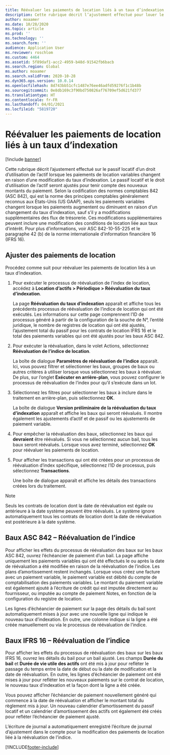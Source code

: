 ```yaml
---
title: Réévaluer les paiements de location liés à un taux d’indexation
description: Cette rubrique décrit l’ajustement effectué pour louer le passif d’un droit d’utilisation de l’actif lorsque les paiements de location variables changent en raison d’une modification du taux d’indexation.
author: moaamer
ms.date: 10/28/2020
ms.topic: article
ms.prod: ''
ms.technology: ''
ms.search.form: ''
audience: Application User
ms.reviewer: roschlom
ms.custom: 4464
ms.assetid: 5f89daf1-acc2-4959-b48d-91542fb6bacb
ms.search.region: Global
ms.author: moaamer
ms.search.validFrom: 2020-10-28
ms.dyn365.ops.version: 10.0.14
ms.openlocfilehash: 8d743bb51cfc1487e76ee46adfd59276f1c1b48b
ms.sourcegitcommit: 0e8db169c3f90bd750826af76709ef5d621fd377
ms.translationtype: HT
ms.contentlocale: fr-FR
ms.lasthandoff: 04/01/2021
ms.locfileid: "5819720"
---
```

# <a name="revalue-lease-payments-that-are-linked-to-an-index-rate"></a>Réévaluer les paiements de location liés à un taux d’indexation

[!include [banner](../includes/banner.md)]

Cette rubrique décrit l’ajustement effectué sur le passif locatif d’un droit d’utilisation de l’actif lorsque les paiements de location variables changent en raison d’une modification du taux d’indexation. Le passif locatif et le droit d’utilisation de l’actif seront ajustés pour tenir compte des nouveaux montants du paiement. Selon la codification des normes comptables 842 (ASC 842), qui est la norme des principes comptables généralement reconnus aux États-Unis (US GAAP), seuls les paiements variables changent lorsque les paiements augmentent ou diminuent en raison d’un changement du taux d’indexation, sauf s’il y a modifications supplémentaires des flux de trésorerie. Ces modifications supplémentaires peuvent inclure une modification des conditions de location liée aux taux d’intérêt. Pour plus d’informations, voir ASC 842-10-55-225 et le paragraphe 42 (b) de la norme internationale d’information financière 16 (IFRS 16).

## <a name="adjust-lease-payments"></a>Ajuster des paiements de location

Procédez comme suit pour réévaluer les paiements de location liés à un taux d’indexation.

1. Pour exécuter le processus de réévaluation de l’index de location, accédez à **Location d’actifs \> Périodique \> Réévaluation du taux d’indexation**.

    La page **Réévaluation du taux d’indexation** apparaît et affiche tous les précédents processus de réévaluation de l’indice de location qui ont été exécutés. Les informations sur cette page comprennent l’ID de processus généré à partir de la configuration de la souche de N°, l’entité juridique, le nombre de registres de location qui ont été ajustés, l’ajustement total du passif pour les contrats de location IFRS 16 et le total des paiements variables qui ont été ajustés pour les baux ASC 842.

2. Pour exécuter la réévaluation, dans le volet Actions, sélectionnez **Réévaluation de l’indice de location**.

    La boîte de dialogue **Paramètres de réévaluation de l’indice** apparaît. Ici, vous pouvez filtrer et sélectionner les baux, groupes de baux ou autres critères à utiliser lorsque vous sélectionnez les baux à réévaluer. De plus, sur l’onglet **Exécuter en arrière-plan**, vous pouvez configurer le processus de réévaluation de l’index pour qu’il s’exécute dans un lot.

4. Sélectionnez les filtres pour sélectionner les baux à inclure dans le traitement en arrière-plan, puis sélectionnez **OK**.

    La boîte de dialogue **Version préliminaire de la réévaluation du taux d’indexation** apparaît et affiche les baux qui seront réévalués. Il montre également les ajustements d’actif et de passif ou les ajustements de paiement variable.
    
5. Pour empêcher la réévaluation des baux, sélectionnez les baux qui **devraient** être réévalués. Si vous ne sélectionnez aucun bail, tous les baux seront réévalués. Lorsque vous avez terminé, sélectionnez **OK** pour réévaluer les paiements de location.
6. Pour afficher les transactions qui ont été créées pour un processus de réévaluation d’index spécifique, sélectionnez l’ID de processus, puis sélectionnez **Transactions**.

    Une boîte de dialogue apparaît et affiche les détails des transactions créées lors du traitement.

> [!NOTE]
> Seuls les contrats de location dont la date de réévaluation est égale ou antérieure à la date système peuvent être réévalués. Le système ignore automatiquement tous les contrats de location dont la date de réévaluation est postérieure à la date système.

## <a name="asc-842-leases--index-revaluation"></a>Baux ASC 842 – Réévaluation de l’indice

Pour afficher les effets du processus de réévaluation des baux sur les baux ASC 842, ouvrez l’échéancier de paiement d’un bail. La page affiche uniquement les paiements variables qui ont été effectués le ou après la date de réévaluation a été modifiée en raison de la réévaluation de l’indice. Les plans d’amortissement restent inchangés. Lorsque vous créez une facture avec un paiement variable, le paiement variable est débité du compte de comptabilisation des paiements variables. Le montant du paiement variable est également ajouté à l’écriture de crédit qui est imputée directement au fournisseur, ou imputée au compte de paiement Notes, en fonction de la configuration du registre de location.

Les lignes d’échéancier de paiement sur la page des détails du bail sont automatiquement mises à jour avec une nouvelle ligne qui indique le nouveau taux d’indexation. En outre, une colonne indique si la ligne a été créée manuellement ou via le processus de réévaluation de l’indice.

## <a name="ifrs-16-leases--index-revaluation"></a>Baux IFRS 16 – Réévaluation de l’indice

Pour afficher les effets du processus de réévaluation des baux sur les baux IFRS 16, ouvrez les détails du bail pour un bail ajusté. Les champs **Durée du bail** et **Durée de vie utile des actifs** ont été mis à jour pour refléter le passage du temps entre la date de début ou la date de modification et la date de réévaluation. En outre, les lignes d’échéancier de paiement ont été mises à jour pour refléter les nouveaux paiements sur le contrat de location, le nouveau taux d’indexation et la façon dont la ligne a été créée.

Vous pouvez afficher l’échéancier de paiement nouvellement généré qui commence à la date de réévaluation et afficher le montant total du règlement mis à jour. Un nouveau calendrier d’amortissement du passif locatif et un calendrier d’amortissement des actifs ont également été créés pour refléter l’échéancier de paiement ajusté.

L’écriture de journal a automatiquement enregistré l’écriture de journal d’ajustement dans le compte pour la modification des paiements de location liée à la réévaluation de l’indice.


[!INCLUDE[footer-include](../../includes/footer-banner.md)]